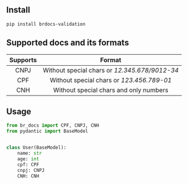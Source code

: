 ## Install
```
pip install brdocs-validation
```


## Supported docs and its formats

| Supports |                    Format                     |
|:--------:|:---------------------------------------------:|
|   CNPJ   | Without special chars or *12.345.678/9012-34* |
|   CPF    |   Without special chars or *123.456.789-01*   |
|   CNH    |    Without special chars and only numbers     |

## Usage 

```python
from br_docs import CPF, CNPJ, CNH
from pydantic import BaseModel


class User(BaseModel): 
    name: str
    age: int
    cpf: CPF
    cnpj: CNPJ
    CNH: CNH
```